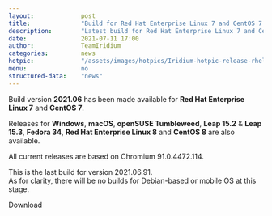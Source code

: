 ```yaml
---
layout: 			post
title:  			"Build for Red Hat Enterprise Linux 7 and CentOS 7 available"
description: 		"Latest build for Red Hat Enterprise Linux 7 and CentOS 7 has been made available as well as Windows, macOS, Fedora, openSUSE Tumbleweed, Leap 15.2 and 15.3."
date:	 			2021-07-11 17:00
author:				TeamIridium
categories:			news
hotpic:				"/assets/images/hotpics/Iridium-hotpic-release-rhel7_2021-06.png"
menu: 				no
structured-data:	"news"
---
```


Build version **2021.06** has been made available for **Red Hat Enterprise Linux 7** and **CentOS 7**.

Releases for **Windows**, **macOS**, **openSUSE Tumbleweed**, **Leap 15.2** & **Leap 15.3**, **Fedora 34**, 
**Red Hat Enterprise Linux 8** and **CentOS 8** are also available.

All current releases are based on Chromium 91.0.4472.114.   

This is the last build for version 2021.06.91.   
As for clarity, there will be no builds for Debian-based or mobile OS at this stage.

<a id="download-parser2" class="button download" title="download Iridium Browser">Download</a>